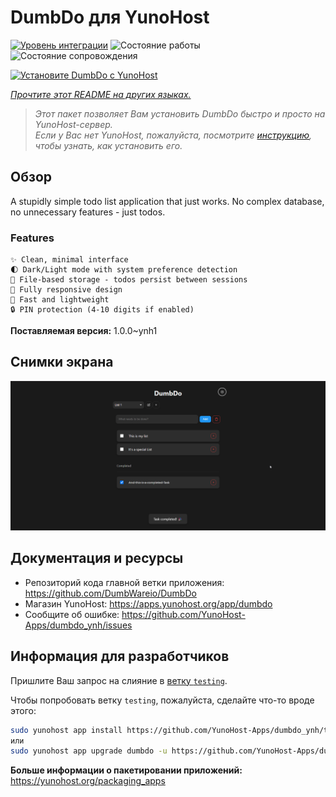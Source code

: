 <!--
Важно: этот README был автоматически сгенерирован <https://github.com/YunoHost/apps/tree/master/tools/readme_generator>
Он НЕ ДОЛЖЕН редактироваться вручную.
-->

# DumbDo для YunoHost

[![Уровень интеграции](https://apps.yunohost.org/badge/integration/dumbdo)](https://ci-apps.yunohost.org/ci/apps/dumbdo/)
![Состояние работы](https://apps.yunohost.org/badge/state/dumbdo)
![Состояние сопровождения](https://apps.yunohost.org/badge/maintained/dumbdo)

[![Установите DumbDo с YunoHost](https://install-app.yunohost.org/install-with-yunohost.svg)](https://install-app.yunohost.org/?app=dumbdo)

*[Прочтите этот README на других языках.](./ALL_README.md)*

> *Этот пакет позволяет Вам установить DumbDo быстро и просто на YunoHost-сервер.*  
> *Если у Вас нет YunoHost, пожалуйста, посмотрите [инструкцию](https://yunohost.org/install), чтобы узнать, как установить его.*

## Обзор

A stupidly simple todo list application that just works. No complex database, no unnecessary features - just todos.

### Features

    ✨ Clean, minimal interface
    🌓 Dark/Light mode with system preference detection
    💾 File-based storage - todos persist between sessions
    📱 Fully responsive design
    🚀 Fast and lightweight
    🔒 PIN protection (4-10 digits if enabled)




**Поставляемая версия:** 1.0.0~ynh1

## Снимки экрана

![Снимок экрана DumbDo](./doc/screenshots/screeshot.png)

## Документация и ресурсы

- Репозиторий кода главной ветки приложения: <https://github.com/DumbWareio/DumbDo>
- Магазин YunoHost: <https://apps.yunohost.org/app/dumbdo>
- Сообщите об ошибке: <https://github.com/YunoHost-Apps/dumbdo_ynh/issues>

## Информация для разработчиков

Пришлите Ваш запрос на слияние в [ветку `testing`](https://github.com/YunoHost-Apps/dumbdo_ynh/tree/testing).

Чтобы попробовать ветку `testing`, пожалуйста, сделайте что-то вроде этого:

```bash
sudo yunohost app install https://github.com/YunoHost-Apps/dumbdo_ynh/tree/testing --debug
или
sudo yunohost app upgrade dumbdo -u https://github.com/YunoHost-Apps/dumbdo_ynh/tree/testing --debug
```

**Больше информации о пакетировании приложений:** <https://yunohost.org/packaging_apps>
